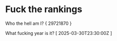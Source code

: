 # Fuck the rankings

Who the hell am I?
{ 29721870 }

What fucking year is it?
[ 2025-03-30T23:30:00Z ]
